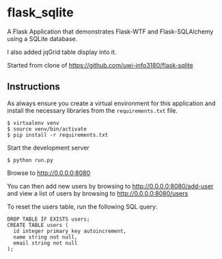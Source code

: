 # flask_sqlite
A Flask Application that demonstrates Flask-WTF and Flask-SQLAlchemy using a
SQLite database.

I also added jqGrid table display into it.

Started from clone of https://github.com/uwi-info3180/flask-sqlite


## Instructions
As always ensure you create a virtual environment for this application and install
the necessary libraries from the `requirements.txt` file.

```
$ virtualenv venv
$ source venv/bin/activate
$ pip install -r requirements.txt
```

Start the development server

```
$ python run.py
```


Browse to http://0.0.0.0:8080

You can then add new users by browsing to http://0.0.0.0:8080/add-user and view
a list of users by browsing to http://0.0.0.0:8080/users

To reset the users table, run the following SQL query:
```
DROP TABLE IF EXISTS users;
CREATE TABLE users (
  id integer primary key autoincrement,
  name string not null,
  email string not null
);
```